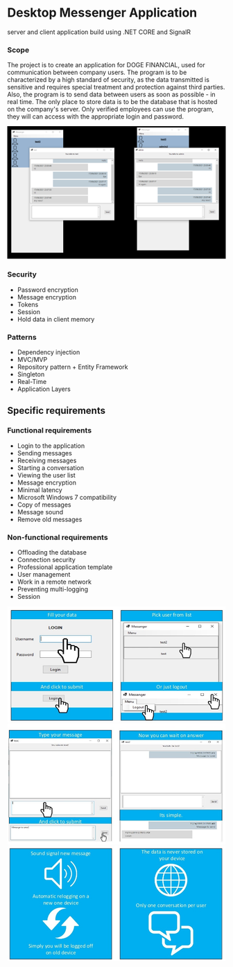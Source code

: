 # Desktop Messenger Application
server and client application build using .NET CORE and SignalR

### Scope
The project is to create an application for DOGE FINANCIAL, used for communication 
between company users. The program is to be characterized by a high standard of security, as the data transmitted is sensitive and requires special treatment and protection against third parties. Also, the program is to send data between users as soon as possible - in real time. The only place to store data is to be the database that is hosted on the company's server. Only verified employees can use the program, they will can access with the appropriate login and password. 

![App overview 4](./Images/4.PNG)

### Security 
- Password encryption 
- Message encryption 
- Tokens
- Session
- Hold data in client memory 

### Patterns
- Dependency injection 
- MVC/MVP 
- Repository pattern + Entity Framework 
- Singleton
- Real-Time 
- Application Layers 

## Specific requirements
### Functional requirements
- Login to the application
- Sending messages 
- Receiving messages 
- Starting a conversation 
- Viewing the user list 
- Message encryption 
- Minimal latency 
- Microsoft Windows 7 compatibility 
- Copy of messages 
- Message sound 
- Remove old messages 
 ### Non-functional requirements 
- Offloading the database 
- Connection security 
- Professional application template 
- User management 
- Work in a remote network 
- Preventing multi-logging 
- Session

![App overview 1](./Images/1.jpg)
![App overview 2](./Images/2.jpg)
![App overview 3](./Images/3.jpg)

